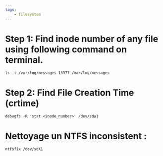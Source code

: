 ```yaml
---
tags:
    - filesystem
---
```


# Step 1: Find inode number of any file using following command on terminal.

    ls -i /var/log/messages 13377 /var/log/messages 

# Step 2: Find File Creation Time (crtime)

    debugfs -R 'stat <inode_number>' /dev/sda1

# Nettoyage un NTFS inconsistent :

    ntfsfix /dev/sdX1
